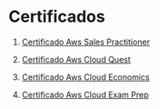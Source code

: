 # Certificados

1. [Certificado Aws Sales Practitioner](/Certificados/Aws_SalesPractioner.jpg)

2. [Certificado Aws Cloud Quest](/Certificados/Aws_CloudQuest.jpg)

3. [Certificado Aws Cloud Economics](/Certificados/Aws_CloudEconomics.jpg)

4. [Certificado Aws Cloud Exam Prep](/Certificados/Aws_CloudPractitioner.jpg)


